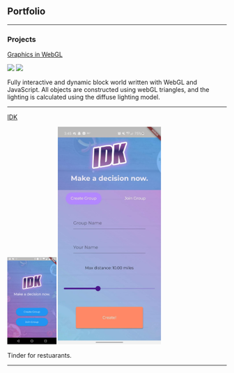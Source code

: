 ## Portfolio

---

### Projects

[Graphics in WebGL](/sample)

<p float="left">
    <img src="images/webgl.gif" width="500"/>
    <img src="images/webgl2.gif" width="500"/>
</p>

Fully interactive and dynamic block world written with WebGL and JavaScript. All objects are constructed using webGL triangles, and the lighting is calculated using the diffuse lighting model.

---

[IDK](/sample)

<p float="left">
    <img src="images/IDK.gif" height="200"/>
    <img src="images/IDK2.jpg" height="500"/>
</p>

Tinder for restuarants.

---
